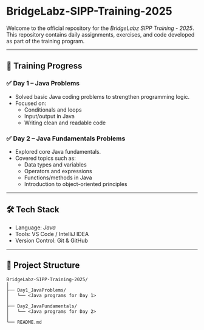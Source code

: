 # BridgeLabz-SIPP-Training-2025

Welcome to the official repository for the *BridgeLabz SIPP Training - 2025*.  
This repository contains daily assignments, exercises, and code developed as part of the training program.

---

## 📅 Training Progress

### ✅ Day 1 – Java Problems
- Solved basic Java coding problems to strengthen programming logic.
- Focused on:
  - Conditionals and loops
  - Input/output in Java
  - Writing clean and readable code

### ✅ Day 2 – Java Fundamentals Problems
- Explored core Java fundamentals.
- Covered topics such as:
  - Data types and variables
  - Operators and expressions
  - Functions/methods in Java
  - Introduction to object-oriented principles

---

## 🛠 Tech Stack

- Language: *Java*
- Tools: VS Code / IntelliJ IDEA
- Version Control: Git & GitHub

---

## 📁 Project Structure

```plaintext
BridgeLabz-SIPP-Training-2025/
│
├── Day1_JavaProblems/
│   └── <Java programs for Day 1>
│
├── Day2_JavaFundamentals/
│   └── <Java programs for Day 2>
│
└── README.md 
